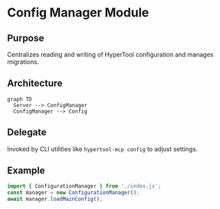 # Config Manager Module

## Purpose
Centralizes reading and writing of HyperTool configuration and manages migrations.

## Architecture
```mermaid
graph TD
  Server --> ConfigManager
  ConfigManager --> Config
```

## Delegate
Invoked by CLI utilities like `hypertool-mcp config` to adjust settings.

## Example
```ts
import { ConfigurationManager } from './index.js';
const manager = new ConfigurationManager();
await manager.loadMainConfig();
```
